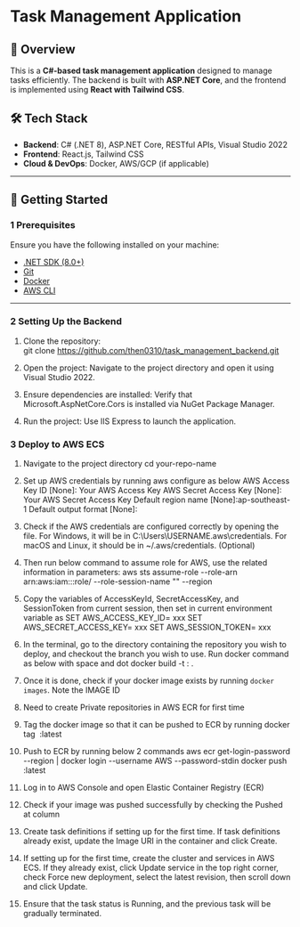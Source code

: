 ﻿# Task Management Application

## 📖 Overview
This is a **C#-based task management application** designed to manage tasks efficiently. The backend is built with **ASP.NET Core**, and the frontend is implemented using **React with Tailwind CSS**.

## 🛠️ Tech Stack
- **Backend**: C# (.NET 8), ASP.NET Core, RESTful APIs, Visual Studio 2022
- **Frontend**: React.js, Tailwind CSS
- **Cloud & DevOps**: Docker, AWS/GCP (if applicable)

---

## 🚀 Getting Started  

### 1️ **Prerequisites**
Ensure you have the following installed on your machine:
- [.NET SDK (8.0+)](https://dotnet.microsoft.com/en-us/download)
- [Git](https://git-scm.com/)
- [Docker](https://www.docker.com/)
- [AWS CLI](https://aws.amazon.com/cli/)

---

### 2️ **Setting Up the Backend**
1. Clone the repository:  
   git clone https://github.com/then0310/task_management_backend.git

2. Open the project:
   Navigate to the project directory and open it using Visual Studio 2022.

3. Ensure dependencies are installed:
   Verify that Microsoft.AspNetCore.Cors is installed via NuGet Package Manager.

4. Run the project:
   Use IIS Express to launch the application.

### 3 **Deploy to AWS ECS**
1. Navigate to the project directory
   cd your-repo-name

2. Set up AWS credentials by running aws configure as below
   AWS Access Key ID [None]: Your AWS Access Key
   AWS Secret Access Key [None]: Your AWS Secret Access Key
   Default region name [None]:ap-southeast-1
   Default output format [None]: 

3. Check if the AWS credentials are configured correctly by opening the file. For Windows, it will be in C:\Users\USERNAME\.aws\credentials. For macOS and Linux, it should be in ~/.aws/credentials. (Optional)

4. Then run below command to assume role for AWS, use the related information in parameters: 
   aws sts assume-role --role-arn arn:aws:iam::<AWS Account ID>:role/<AWS IAM Role> --role-session-name "<Session Name>" --region <AWS region>

5. Copy the variables of AccessKeyId, SecretAccessKey, and SessionToken from current session, then set in current environment variable as 
   SET AWS_ACCESS_KEY_ID= xxx
   SET AWS_SECRET_ACCESS_KEY= xxx
   SET AWS_SESSION_TOKEN= xxx 

6. In the terminal, go to the directory containing the repository you wish to deploy, and checkout the branch you wish to use. Run docker command as below with space and dot
   docker build -t <Docker Repository Name>:<tag> .

7. Once it is done, check if your docker image exists by running `docker images`. Note the IMAGE ID

8. Need to create Private repositories in AWS ECR for first time

9. Tag the docker image so that it can be pushed to ECR by running
   docker tag <IMAGE ID> <AWS ECR URI>:latest

10. Push to ECR by running below 2 commands
   aws ecr get-login-password --region <AWS region> | docker login --username AWS --password-stdin <AWS ECR URI>
   docker push <AWS ECR URI>:latest

11. Log in to AWS Console and open Elastic Container Registry (ECR)

12. Check if your image was pushed successfully by checking the Pushed at column 

13. Create task definitions if setting up for the first time. If task definitions already exist, update the Image URI in the container and click Create.

14. If setting up for the first time, create the cluster and services in AWS ECS. If they already exist, click Update service in the top right corner, check Force new deployment, select the latest revision, then scroll down and click Update.

15. Ensure that the task status is Running, and the previous task will be gradually terminated.
	
	


